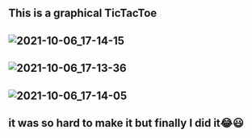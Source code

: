 ## This is a graphical TicTacToe 
## ![2021-10-06_17-14-15](https://user-images.githubusercontent.com/88204357/136215930-5bbf63a2-8b1b-44de-b202-3547775c4661.jpg)
## ![2021-10-06_17-13-36](https://user-images.githubusercontent.com/88204357/136215951-fd866629-c222-47dd-924e-9deb220f6d28.jpg)
## ![2021-10-06_17-14-05](https://user-images.githubusercontent.com/88204357/136215973-ae2e0c8b-2581-46b7-9ab7-e4c8221f54ec.jpg)
## it was so hard to make it but finally I did it😂😃
